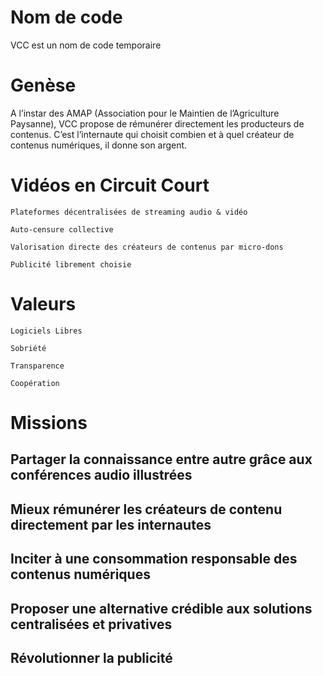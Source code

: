 # Nom de code
VCC est un nom de code temporaire

# Genèse

A l’instar des AMAP (Association pour le Maintien de l’Agriculture Paysanne), VCC propose de rémunérer directement les producteurs de contenus.
C’est l’internaute qui choisit combien et à quel créateur de contenus numériques, il donne son argent.

# Vidéos en Circuit Court

    Plateformes décentralisées de streaming audio & vidéo	

    Auto-censure collective 

    Valorisation directe des créateurs de contenus par micro-dons	

    Publicité librement choisie


# Valeurs

    Logiciels Libres	

    Sobriété

    Transparence	

    Coopération


# Missions

   ## Partager la connaissance entre autre grâce aux conférences audio illustrées

   ## Mieux rémunérer les créateurs de contenu directement par les internautes

   ## Inciter à une consommation responsable des contenus numériques

   ## Proposer une alternative crédible aux solutions centralisées et privatives

   ## Révolutionner la publicité
